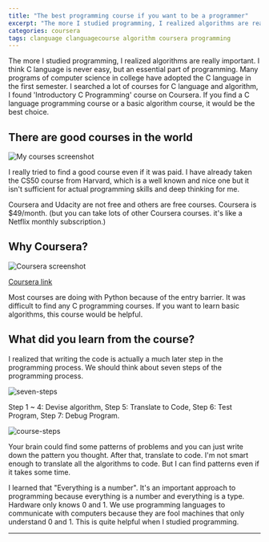 ```yaml
---
title: "The best programming course if you want to be a programmer"
excerpt: "The more I studied programming, I realized algorithms are really important. I think C language is never easy but essential part of programming."
categories: coursera
tags: clanguage clanguagecourse algorithm coursera programming
---
```


The more I studied programming, I realized algorithms are really important. I think C language is never easy, but an essential part of programming. Many programs of computer science in college have adopted the C language in the first semester. I searched a lot of courses for C language and algorithm, I found 'Introductory C Programming' course on Coursera.
If you find a C language programming course or a basic algorithm course, it would be the best choice.

## There are good courses in the world

![My courses screenshot](https://user-images.githubusercontent.com/26542114/174054818-55494f1a-3583-40c1-9820-b1ccf841f859.png)

I really tried to find a good course even if it was paid.
I have already taken the CS50 course from Harvard, which is a well known and nice one but it isn't sufficient for actual programming skills and deep thinking for me.

Coursera and Udacity are not free and others are free courses. Coursera is $49/month. (but you can take lots of other Coursera courses. it's like a Netflix monthly subscription.)

## Why Coursera?

![Coursera screenshot](https://user-images.githubusercontent.com/26542114/174055009-c1f11196-9049-4b14-b9a0-8efa6e38ac3d.png)

[Coursera link](https://www.coursera.org/specializations/c-programming?)

Most courses are doing with Python because of the entry barrier. It was difficult to find any C programming courses. If you want to learn basic algorithms, this course would be helpful.

## What did you learn from the course?

I realized that writing the code is actually a much later step in the programming process. We should think about seven steps of the programming process.

![seven-steps](https://user-images.githubusercontent.com/26542114/174063257-6b49e171-3a70-407c-a5c3-dbb8eb1bb93d.png)

Step 1 ~ 4: Devise algorithm, Step 5: Translate to Code, Step 6: Test Program, Step 7: Debug Program.

![course-steps](https://user-images.githubusercontent.com/26542114/174063491-05738eab-75bc-4ba8-88cf-15770186e2c2.png)

Your brain could find some patterns of problems and you can just write down the pattern you thought. After that, translate to code.
I'm not smart enough to translate all the algorithms to code. But I can find patterns even if it takes some time.

I learned that "Everything is a number". It's an important approach to programming because everything is a number and everything is a type. Hardware only knows 0 and 1. We use programming languages to communicate with computers because they are fool machines that only understand 0 and 1. This is quite helpful when I studied programming.

---
